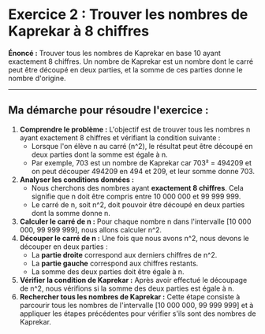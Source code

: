 # Exercice  2 : Trouver les nombres de Kaprekar à 8 chiffres

**Énoncé :** Trouver tous les nombres de Kaprekar en base 10 ayant exactement 8 chiffres. Un nombre de Kaprekar est un nombre dont le carré peut être découpé en deux parties, et la somme de ces parties donne le nombre d'origine.

---

## Ma démarche pour résoudre l'exercice :
1. **Comprendre le problème :** L'objectif est de trouver tous les nombres n ayant exactement 8 chiffres et vérifiant la condition suivante :
    - Lorsque l'on élève n au carré (n^2), le résultat peut être découpé en deux parties dont la somme est égale à n.
    - Par exemple, 703 est un nombre de Kaprekar car 703² = 494209 et on peut découper 494209 en 494 et 209, et leur somme donne 703.
2. **Analyser les conditions données :**
    - Nous cherchons des nombres ayant **exactement 8 chiffres**. Cela signifie que n doit être compris entre 10 000 000 et 99 999 999.
    - Le carré de n, soit n^2, doit pouvoir être découpé en deux parties dont la somme donne n.
3. **Calculer le carré de n :** Pour chaque nombre n dans l'intervalle [10 000 000, 99 999 999], nous allons calculer n^2.
4. **Découper le carré de n :** Une fois que nous avons n^2, nous devons le découper en deux parties :
    - La **partie droite** correspond aux derniers chiffres de n^2.
    - La **partie gauche** correspond aux chiffres restants.
    - La somme des deux parties doit être égale à n.
5. **Vérifier la condition de Kaprekar :** Après avoir effectué le découpage de n^2, nous vérifions si la somme des deux parties est égale à n.
6. **Rechercher tous les nombres de Kaprekar :** Cette étape consiste à parcourir tous les nombres de l'intervalle [10 000 000, 99 999 999] et à appliquer les étapes précédentes pour vérifier s'ils sont des nombres de Kaprekar.
